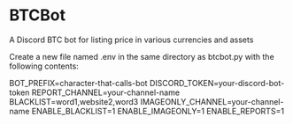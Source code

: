 # BTCBot
A Discord BTC bot for listing price in various currencies and assets

Create a new file named .env in the same directory as btcbot.py with the following contents:

BOT_PREFIX=character-that-calls-bot
DISCORD_TOKEN=your-discord-bot-token
REPORT_CHANNEL=your-channel-name
BLACKLIST=word1,website2,word3
IMAGEONLY_CHANNEL=your-channel-name
ENABLE_BLACKLIST=1
ENABLE_IMAGEONLY=1
ENABLE_REPORTS=1
